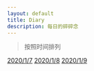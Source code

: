 ```yaml
---
layout: default
title: Diary
description: 每日的碎碎念
---
```

>按照时间排列

[2020/1/7](_diary/2020.1.7.md)
[2020/1/8](_diary/2020.1.8.md)
[2020/1/9](_diary/2020.1.9.md)
